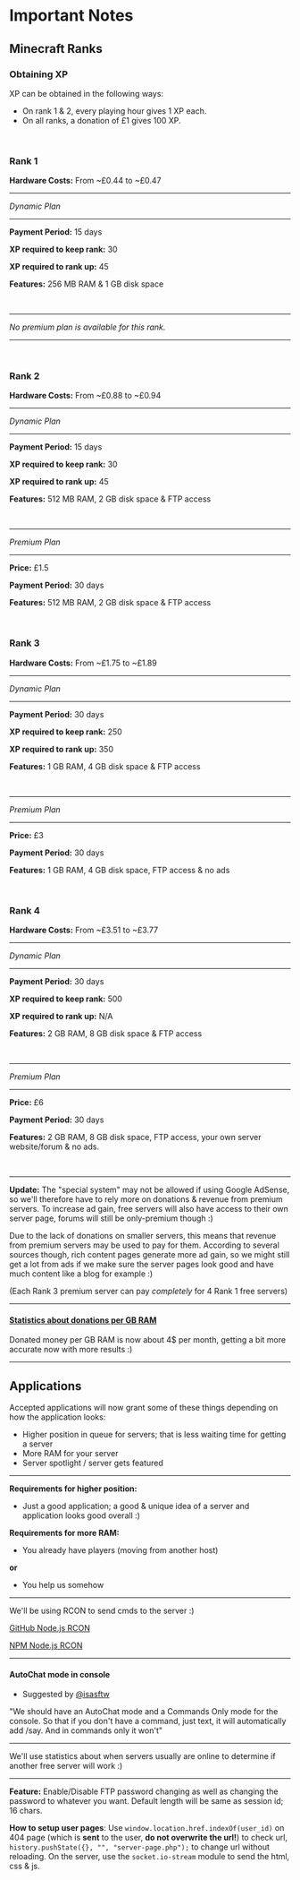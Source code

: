 # Important Notes
Minecraft Ranks
----------------

### Obtaining XP
XP can be obtained in the following ways:
* On rank 1 & 2, every playing hour gives 1 XP each.
* On all ranks, a donation of £1 gives 100 XP.

<br />

### Rank 1

**Hardware Costs:** From ~£0.44 to ~£0.47

--------

*Dynamic Plan*

--------

**Payment Period:** 15 days

**XP required to keep rank:** 30

**XP required to rank up:** 45

**Features:** 256 MB RAM & 1 GB disk space

<br />

--------

*No premium plan is available for this rank.*

--------

<br />

### Rank 2

**Hardware Costs:** From ~£0.88 to ~£0.94

--------

*Dynamic Plan*

--------

**Payment Period:** 15 days

**XP required to keep rank:** 30

**XP required to rank up:** 45

**Features:** 512 MB RAM, 2 GB disk space & FTP access

<br />

--------

*Premium Plan*

--------

**Price:** £1.5

**Payment Period:** 30 days

**Features:** 512 MB RAM, 2 GB disk space & FTP access

<br />

### Rank 3

**Hardware Costs:** From ~£1.75 to ~£1.89

--------

*Dynamic Plan*

--------

**Payment Period:** 30 days

**XP required to keep rank:** 250

**XP required to rank up:** 350

**Features:** 1 GB RAM, 4 GB disk space & FTP access

<br />

--------

*Premium Plan*

--------

**Price:** £3

**Payment Period:** 30 days

**Features:** 1 GB RAM, 4 GB disk space, FTP access & no ads

<br />

### Rank 4

**Hardware Costs:** From ~£3.51 to ~£3.77

--------

*Dynamic Plan*

--------

**Payment Period:** 30 days

**XP required to keep rank:** 500

**XP required to rank up:** N/A

**Features:** 2 GB RAM, 8 GB disk space & FTP access

<br />

--------

*Premium Plan*

--------

**Price:** £6

**Payment Period:** 30 days

**Features:** 2 GB RAM, 8 GB disk space, FTP access, your own server website/forum & no ads.

<br />

--------

**Update:** The "special system" may not be allowed if using Google AdSense, so we'll therefore have to rely more on donations & revenue from premium servers. To increase ad gain, free servers will also have access to their own server page, forums will still be only-premium though :)

Due to the lack of donations on smaller servers, this means that revenue from premium servers may be used to pay for them. According to several sources though, rich content pages generate more ad gain, so we might still get a lot from ads if we make sure the server pages look good and have much content like a blog for example :)

(Each Rank 3 premium server can pay *completely* for 4 Rank 1 free servers)

--------

#### [Statistics about donations per GB RAM](http://www.planetminecraft.com/forums/how-many-donations-your-minecraft-server-you-get-t551696.html)
Donated money per GB RAM is now about 4$ per month, getting a bit more accurate now with more results :)

--------

Applications
-------------
Accepted applications will now grant some of these things depending on how the application looks:
- Higher position in queue for servers; that is less waiting time for getting a server
- More RAM for your server
- Server spotlight / server gets featured

--------

**Requirements for higher position:**
- Just a good application; a good & unique idea of a server and application looks good overall :)

**Requirements for more RAM:**
- You already have players (moving from another host)

**or**

- You help us somehow

--------

We'll be using RCON to send cmds to the server :)

[GitHub Node.js RCON](https://github.com/pushrax/node-rcon)

[NPM Node.js RCON](https://www.npmjs.com/package/rcon)

--------

#### AutoChat mode in console
- Suggested by [@isasftw](https://github.com/isasftw)

"We should have an AutoChat mode and a Commands Only mode for the console. So that if you don't have a command, just text, it will automatically add /say. And in commands only it won't"

--------

We'll use statistics about when servers usually are online to determine if another free server will work :)

--------

**Feature:** Enable/Disable FTP password changing as well as changing the password to whatever you want. Default length will be same as session id; 16 chars.

**How to setup user pages**: Use `window.location.href.indexOf(user_id)` on 404 page (which is **sent** to the user, **do not overwrite the url!**) to check url, `history.pushState({}, "", "server-page.php");` to change url without reloading. On the server, use the `socket.io-stream` module to send the html, css & js.
